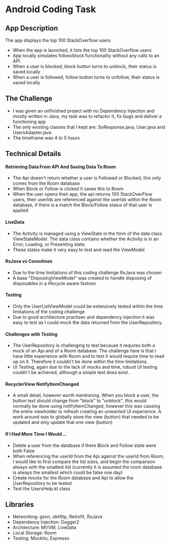 # Android Coding Task

## App Description

The app displays the top 100 StackOverflow users

- When the app is launched, it lists the top 100 StackOverflow users
- App locally simulates follow/block functionality without any calls to an API.
- When a user is blocked, block button turns to unblock, their status is saved locally
- When a user is followed, follow button turns to unfollow, their status is saved locally

## The Challenge
- I was given an unfinished project with no Dependency Injection and mostly written in Java, my task was to refactor it, fix bugs and deliver a functioning app
- The only existing classes that I kept are: SoResponse.java, User.java and UsersAdapter.java
- The timeframe was 4 to 5 hours

## Technical Details

#### Retrieving Data From API And Saving Data To Room
- The Api doesn't return whether a user is Followed or Blocked, this only comes from the Room database
- When Block or Follow is clicked it saves this to Room
- When the user opens their app, the api returns 100 StackOverFlow users, their userIds are referenced against the userIds within the Room database, if there is a match the Block/Follow status of that user is applied

#### LiveData
- The Activity is managed using a ViewState in the form of the data class ViewStateModel. The data class contains whether the Activity is in an Error, Loading, or Presenting state.
- These states make it very easy to test and read the ViewModel

#### RxJava vs Coroutines
- Due to the time limitations of this coding challenge RxJava was chosen
- A base "DisposingViewModel" was created to handle disposing of disposables in a lifecycle aware fashion

#### Testing
- Only the UserListViewModel could be extensively tested within the time limitations of the coding challenge
- Due to good architecture practises and dependency injection it was easy to test as I could mock the data returned from the UserRepository.

#### Challenges with Testing
- The UserRepository is challenging to test because it requires both a mock of an Api and of a Room database. The challenge here is that I have little experience with Room and to test it would require time to read up on it. Therefore it couldn't be done within the time limitations.
- UI Testing, again due to the lack of mocks and time, robust UI testing couldn't be achieved, although a simple test does exist.

#### RecyclerView NotifyItemChanged
- A small detail, however worth mentioning. When you block a user, the button text should change from "block" to "unblock", this would normally be done using notifyItemChanged, however this was causing the entire viewholder to refresh creating an unwanted UI experience. A work around was to globally store the view (button) that needed to be updated and only update that one view (button)

#### If I Had More Time I Would...
- Delete a user from the database if there Block and Follow state were both False
- When referencing the userId from the Api against the userId from Room, I would like to first compare the list sizes, and begin the comparison always with the smallest list (currently it is assumed the room database is always the smallest which could be false one day)
- Create mocks for the Room database and Api to allow the UserRepository to be tested
- Test the UsersHelp.kt class

## Libraries
- Networking: gson, okHttp, Retrofit, RxJava
- Dependency Injection: Dagger2
- Architecture: MVVM, LiveData
- Local Storage: Room
- Testing: Mockito, Espresso
